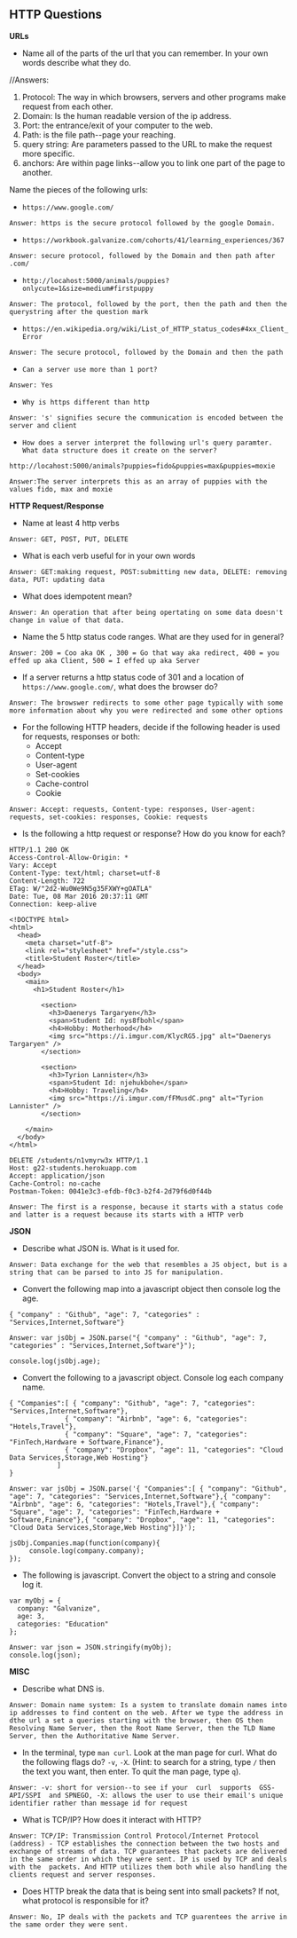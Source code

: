 ## HTTP Questions

__URLs__

* Name all of the parts of the url that you can remember.  In your own words describe what they do.

//Answers:

1. Protocol: The way in which browsers, servers and other programs make request from each other.
2. Domain: Is the human readable version of the ip address.
3. Port: the entrance/exit of your computer to the web.
4. Path: is the file path--page your reaching.
5. query string: Are parameters passed to the URL to make the request more specific.
6. anchors: Are within page links--allow you to link one part of the page to another.

Name the pieces of the following urls:

* `https://www.google.com/`
	
```	
Answer: https is the secure protocol followed by the google Domain.
```	
* `https://workbook.galvanize.com/cohorts/41/learning_experiences/367`
		
```
Answer:	secure protocol, followed by the Domain and then path after .com/
```	
* `http://locahost:5000/animals/puppies?onlycute=1&size=medium#firstpuppy`
		
```
Answer: The protocol, followed by the port, then the path and then the  querystring after the question mark
```	
* `https://en.wikipedia.org/wiki/List_of_HTTP_status_codes#4xx_Client_Error`
	
```
Answer: The secure protocol, followed by the Domain and then the path
```
* `Can a server use more than 1 port?`

``` 
Answer: Yes
```  
* `Why is https different than http`
		
```
Answer: 's' signifies secure the communication is encoded between the server and client
```
* `How does a server interpret the following url's query paramter.  What data structure does it create on the server?`

 `http://locahost:5000/animals?puppies=fido&puppies=max&puppies=moxie`

```
Answer:The server interprets this as an array of puppies with the values fido, max and moxie
```

__HTTP Request/Response__

* Name at least 4 http verbs

```
Answer: GET, POST, PUT, DELETE
```

* What is each verb useful for in your own words

```
Answer: GET:making request, POST:submitting new data, DELETE: removing data, PUT: updating data
```

* What does idempotent mean?

```
Answer: An operation that after being opertating on some data doesn't change in value of that data.
```

* Name the 5 http status code ranges.  What are they used for in general?

```
Answer: 200 = Coo aka OK , 300 = Go that way aka redirect, 400 = you effed up aka Client, 500 = I effed up aka Server
```

* If a server returns a http status code of 301 and a location of `https://www.google.com/`, what does the browser do?

```
Answer: The browswer redirects to some other page typically with some more information about why you were redirected and some other options 
```

* For the following HTTP headers, decide if the following header is used for requests, responses or both:
	* Accept
	* Content-type
	* User-agent
	* Set-cookies
	* Cache-control
	* Cookie
	
```
Answer: Accept: requests, Content-type: responses, User-agent: requests, set-cookies: responses, Cookie: requests
```
* Is the following a http request or response?  How do you know for each?

```
HTTP/1.1 200 OK
Access-Control-Allow-Origin: *
Vary: Accept
Content-Type: text/html; charset=utf-8
Content-Length: 722
ETag: W/"2d2-Wu0We9N5g35FXWY+gOATLA"
Date: Tue, 08 Mar 2016 20:37:11 GMT
Connection: keep-alive

<!DOCTYPE html>
<html>
  <head>
    <meta charset="utf-8">
    <link rel="stylesheet" href="/style.css">
    <title>Student Roster</title>
  </head>
  <body>
    <main>
      <h1>Student Roster</h1>
      
        <section>
          <h3>Daenerys Targaryen</h3>
          <span>Student Id: nys8fbohl</span>
          <h4>Hobby: Motherhood</h4>
          <img src="https://i.imgur.com/KlycRG5.jpg" alt="Daenerys Targaryen" />
        </section>
      
        <section>
          <h3>Tyrion Lannister</h3>
          <span>Student Id: njehukbohe</span>
          <h4>Hobby: Traveling</h4>
          <img src="https://i.imgur.com/fFMusdC.png" alt="Tyrion Lannister" />
        </section>
      
    </main>
  </body>
</html>
```

```
DELETE /students/n1vmyrw3x HTTP/1.1
Host: g22-students.herokuapp.com
Accept: application/json
Cache-Control: no-cache
Postman-Token: 0041e3c3-efdb-f0c3-b2f4-2d79f6d0f44b
```
```
Answer: The first is a response, because it starts with a status code and latter is a request because its starts with a HTTP verb
```

__JSON__

* Describe what JSON is.  What is it used for.

```
Answer: Data exchange for the web that resembles a JS object, but is a string that can be parsed to into JS for manipulation.
```

* Convert the following map into a javascript object then console log the age.

```
{ "company" : "Github", "age": 7, "categories" : "Services,Internet,Software"}
```

```
Answer: var jsObj = JSON.parse("{ "company" : "Github", "age": 7, "categories" : "Services,Internet,Software"}");

console.log(jsObj.age);
```
* Convert the following to a javascript object.  Console log each company name.

```
{ "Companies":[ { "company": "Github", "age": 7, "categories": "Services,Internet,Software"},
              { "company": "Airbnb", "age": 6, "categories": "Hotels,Travel"},
              { "company": "Square", "age": 7, "categories": "FinTech,Hardware + Software,Finance"},
              { "company": "Dropbox", "age": 11, "categories": "Cloud Data Services,Storage,Web Hosting"}
            ]
}
```
```
Answer: var jsObj = JSON.parse('{ "Companies":[ { "company": "Github", "age": 7, "categories": "Services,Internet,Software"},{ "company": "Airbnb", "age": 6, "categories": "Hotels,Travel"},{ "company": "Square", "age": 7, "categories": "FinTech,Hardware + Software,Finance"},{ "company": "Dropbox", "age": 11, "categories": "Cloud Data Services,Storage,Web Hosting"}]}');

jsObj.Companies.map(function(company){
     console.log(company.company);
});
```
* The following is javascript.  Convert the object to a string and console log it.

```
var myObj = {
  company: "Galvanize",
  age: 3,
  categories: "Education"
};
```
```
Answer: var json = JSON.stringify(myObj);
console.log(json);
```
__MISC__

* Describe what DNS is.

```
Answer: Domain name system: Is a system to translate domain names into ip addresses to find content on the web. After we type the address in dthe url a set a queries starting with the browser, then OS then Resolving Name Server, then the Root Name Server, then the TLD Name Server, then the Authoritative Name Server.
```

* In the terminal, type `man curl`.  Look at the man page for curl.  What do the following flags do? `-v`, `-X`.  (Hint: to search for a string, type `/` then the text you want, then enter.  To quit the man page, type `q`).

```
Answer: -v: short for version--to see if your  curl  supports  GSS-API/SSPI  and SPNEGO, -X: allows the user to use their email's unique identifier rather than message id for request
```

* What is TCP/IP?  How does it interact with HTTP?

```
Answer: TCP/IP: Transmission Control Protocol/Internet Protocol (address) - TCP establishes the connection between the two hosts and exchange of streams of data. TCP guarantees that packets are delivered in the same order in which they were sent. IP is used by TCP and deals with the  packets. And HTTP utilizes them both while also handling the clients request and server responses. 
```

* Does HTTP break the data that is being sent into small packets?  If not, what protocol is responsible for it?

```
Answer: No, IP deals with the packets and TCP guarentees the arrive in the same order they were sent.
```

